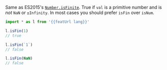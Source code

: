 Same as ES2015's [`Number.isFinite`](https://developer.mozilla.org/en-US/docs/Web/JavaScript/Reference/Global_Objects/Number/isFinite). True if `val` is a primitive number and is _not_ `NaN` or `±Infinity`. In most cases you should prefer `isFin` over `isNum`.

```js
import * as l from '{{featUrl lang}}'

l.isFin(1)
// true

l.isFin(`1`)
// false

l.isFin(NaN)
// false
```
